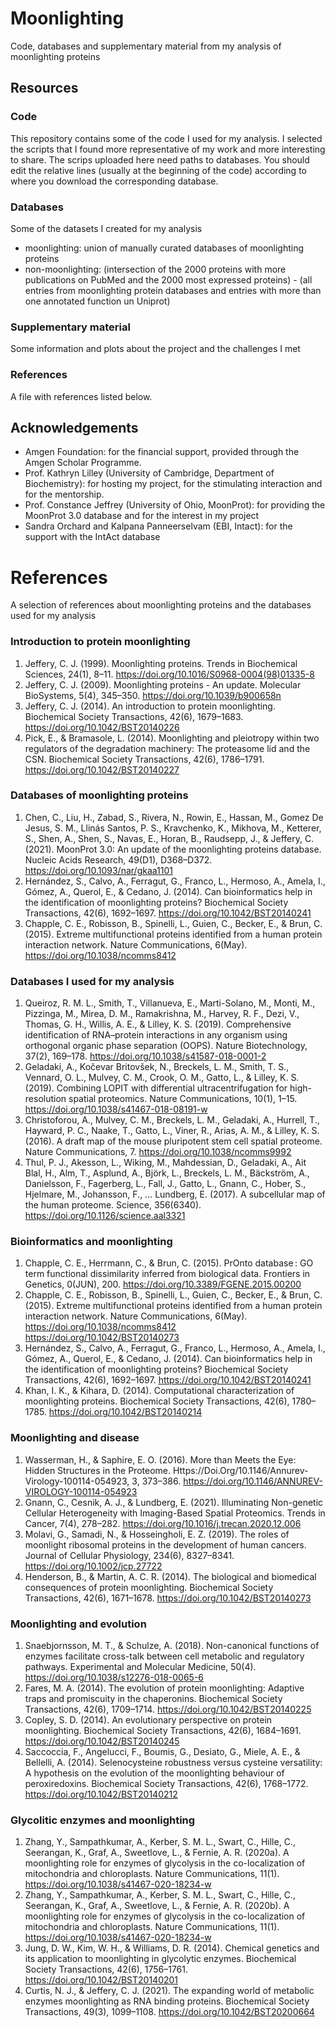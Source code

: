 # Moonlighting
Code, databases and supplementary material from my analysis of moonlighting proteins

## Resources
### Code
This repository contains some of the code I used for my analysis. 
I selected the scripts that I found more representative of my work and more interesting to share.
The scrips uploaded here need paths to databases. You should edit the relative lines (usually at the beginning of the code) according to where you download the corresponding database.
### Databases
Some of the datasets I created for my analysis
- moonlighting: union of manually curated databases of moonlighting proteins
- non-moonlighting: (intersection of the 2000 proteins with more publications on PubMed and the 2000 most expressed proteins) - (all entries from moonlighting protein databases and entries with more than one annotated function un Uniprot)

### Supplementary material
Some information and plots about the project and the challenges I met

### References
A file with references listed below.


## Acknowledgements
- Amgen Foundation: for the financial support, provided through the Amgen Scholar Programme.
- Prof. Kathryn Lilley (University of Cambridge, Department of Biochemistry): for hosting my project, for the stimulating interaction and for the mentorship.
- Prof. Constance Jeffrey (University of Ohio, MoonProt): for providing the MoonProt 3.0 database and for the interest in my project
- Sandra Orchard and Kalpana Panneerselvam (EBI, Intact): for the support with the IntAct database





# References
A selection of references about moonlighting proteins and the databases used for my analysis
### Introduction to protein moonlighting
1) Jeffery, C. J. (1999). Moonlighting proteins. Trends in Biochemical Sciences, 24(1), 8–11. https://doi.org/10.1016/S0968-0004(98)01335-8
2) Jeffery, C. J. (2009). Moonlighting proteins - An update. Molecular BioSystems, 5(4), 345–350. https://doi.org/10.1039/b900658n
3) Jeffery, C. J. (2014). An introduction to protein moonlighting. Biochemical Society Transactions, 42(6), 1679–1683. https://doi.org/10.1042/BST20140226
4) Pick, E., & Bramasole, L. (2014). Moonlighting and pleiotropy within two regulators of the degradation machinery: The proteasome lid and the CSN. Biochemical Society Transactions, 42(6), 1786–1791. https://doi.org/10.1042/BST20140227
### Databases of moonlighting proteins
1) Chen, C., Liu, H., Zabad, S., Rivera, N., Rowin, E., Hassan, M., Gomez De Jesus, S. M., Llinás Santos, P. S., Kravchenko, K., Mikhova, M., Ketterer, S., Shen, A., Shen, S., Navas, E., Horan, B., Raudsepp, J., & Jeffery, C. (2021). MoonProt 3.0: An update of the moonlighting proteins database. Nucleic Acids Research, 49(D1), D368–D372. https://doi.org/10.1093/nar/gkaa1101
2) Hernández, S., Calvo, A., Ferragut, G., Franco, L., Hermoso, A., Amela, I., Gómez, A., Querol, E., & Cedano, J. (2014). Can bioinformatics help in the identification of moonlighting proteins? Biochemical Society Transactions, 42(6), 1692–1697. https://doi.org/10.1042/BST20140241
3) Chapple, C. E., Robisson, B., Spinelli, L., Guien, C., Becker, E., & Brun, C. (2015). Extreme multifunctional proteins identified from a human protein interaction network. Nature Communications, 6(May). https://doi.org/10.1038/ncomms8412
### Databases I used for my analysis
1) Queiroz, R. M. L., Smith, T., Villanueva, E., Marti-Solano, M., Monti, M., Pizzinga, M., Mirea, D. M., Ramakrishna, M., Harvey, R. F., Dezi, V., Thomas, G. H., Willis, A. E., & Lilley, K. S. (2019). Comprehensive identification of RNA–protein interactions in any organism using orthogonal organic phase separation (OOPS). Nature Biotechnology, 37(2), 169–178. https://doi.org/10.1038/s41587-018-0001-2
2) Geladaki, A., Kočevar Britovšek, N., Breckels, L. M., Smith, T. S., Vennard, O. L., Mulvey, C. M., Crook, O. M., Gatto, L., & Lilley, K. S. (2019). Combining LOPIT with differential ultracentrifugation for high-resolution spatial proteomics. Nature Communications, 10(1), 1–15. https://doi.org/10.1038/s41467-018-08191-w
3) Christoforou, A., Mulvey, C. M., Breckels, L. M., Geladaki, A., Hurrell, T., Hayward, P. C., Naake, T., Gatto, L., Viner, R., Arias, A. M., & Lilley, K. S. (2016). A draft map of the mouse pluripotent stem cell spatial proteome. Nature Communications, 7. https://doi.org/10.1038/ncomms9992
4) Thul, P. J., Akesson, L., Wiking, M., Mahdessian, D., Geladaki, A., Ait Blal, H., Alm, T., Asplund, A., Björk, L., Breckels, L. M., Bäckström, A., Danielsson, F., Fagerberg, L., Fall, J., Gatto, L., Gnann, C., Hober, S., Hjelmare, M., Johansson, F., … Lundberg, E. (2017). A subcellular map of the human proteome. Science, 356(6340). https://doi.org/10.1126/science.aal3321
### Bioinformatics and moonlighting
1) Chapple, C. E., Herrmann, C., & Brun, C. (2015). PrOnto database : GO term functional dissimilarity inferred from biological data. Frontiers in Genetics, 0(JUN), 200. https://doi.org/10.3389/FGENE.2015.00200
2) Chapple, C. E., Robisson, B., Spinelli, L., Guien, C., Becker, E., & Brun, C. (2015). Extreme multifunctional proteins identified from a human protein interaction network. Nature Communications, 6(May). https://doi.org/10.1038/ncomms8412
  https://doi.org/10.1042/BST20140273
3) Hernández, S., Calvo, A., Ferragut, G., Franco, L., Hermoso, A., Amela, I., Gómez, A., Querol, E., & Cedano, J. (2014). Can bioinformatics help in the identification of moonlighting proteins? Biochemical Society Transactions, 42(6), 1692–1697. https://doi.org/10.1042/BST20140241
4) Khan, I. K., & Kihara, D. (2014). Computational characterization of moonlighting proteins. Biochemical Society Transactions, 42(6), 1780–1785. https://doi.org/10.1042/BST20140214
### Moonlighting and disease
1) Wasserman, H., & Saphire, E. O. (2016). More than Meets the Eye: Hidden Structures in the Proteome. Https://Doi.Org/10.1146/Annurev-Virology-100114-054923, 3, 373–386. https://doi.org/10.1146/ANNUREV-VIROLOGY-100114-054923
2) Gnann, C., Cesnik, A. J., & Lundberg, E. (2021). Illuminating Non-genetic Cellular Heterogeneity with Imaging-Based Spatial Proteomics. Trends in Cancer, 7(4), 278–282. https://doi.org/10.1016/j.trecan.2020.12.006
3) Molavi, G., Samadi, N., & Hosseingholi, E. Z. (2019). The roles of moonlight ribosomal proteins in the development of human cancers. Journal of Cellular Physiology, 234(6), 8327–8341. https://doi.org/10.1002/jcp.27722
4) Henderson, B., & Martin, A. C. R. (2014). The biological and biomedical consequences of protein moonlighting. Biochemical Society Transactions, 42(6), 1671–1678. https://doi.org/10.1042/BST20140273
### Moonlighting and evolution
1) Snaebjornsson, M. T., & Schulze, A. (2018). Non-canonical functions of enzymes facilitate cross-talk between cell metabolic and regulatory pathways. Experimental and Molecular Medicine, 50(4). https://doi.org/10.1038/s12276-018-0065-6
2) Fares, M. A. (2014). The evolution of protein moonlighting: Adaptive traps and promiscuity in the chaperonins. Biochemical Society Transactions, 42(6), 1709–1714. https://doi.org/10.1042/BST20140225
3) Copley, S. D. (2014). An evolutionary perspective on protein moonlighting. Biochemical Society Transactions, 42(6), 1684–1691. https://doi.org/10.1042/BST20140245
4) Saccoccia, F., Angelucci, F., Boumis, G., Desiato, G., Miele, A. E., & Bellelli, A. (2014). Selenocysteine robustness versus cysteine versatility: A hypothesis on the evolution of the moonlighting behaviour of peroxiredoxins. Biochemical Society Transactions, 42(6), 1768–1772. https://doi.org/10.1042/BST20140212
### Glycolitic enzymes and moonlighting
1) Zhang, Y., Sampathkumar, A., Kerber, S. M. L., Swart, C., Hille, C., Seerangan, K., Graf, A., Sweetlove, L., & Fernie, A. R. (2020a). A moonlighting role for enzymes of glycolysis in the co-localization of mitochondria and chloroplasts. Nature Communications, 11(1). https://doi.org/10.1038/s41467-020-18234-w
2) Zhang, Y., Sampathkumar, A., Kerber, S. M. L., Swart, C., Hille, C., Seerangan, K., Graf, A., Sweetlove, L., & Fernie, A. R. (2020b). A moonlighting role for enzymes of glycolysis in the co-localization of mitochondria and chloroplasts. Nature Communications, 11(1). https://doi.org/10.1038/s41467-020-18234-w
3) Jung, D. W., Kim, W. H., & Williams, D. R. (2014). Chemical genetics and its application to moonlighting in glycolytic enzymes. Biochemical Society Transactions, 42(6), 1756–1761. https://doi.org/10.1042/BST20140201
4) Curtis, N. J., & Jeffery, C. J. (2021). The expanding world of metabolic enzymes moonlighting as RNA binding proteins. Biochemical Society Transactions, 49(3), 1099–1108. https://doi.org/10.1042/BST20200664


